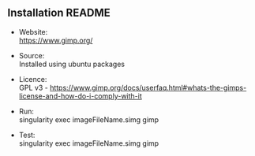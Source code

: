 ## Installation README

* Website:  
            https://www.gimp.org/
* Source:   
            Installed using ubuntu packages
* Licence:  
            GPL v3 - https://www.gimp.org/docs/userfaq.html#whats-the-gimps-license-and-how-do-i-comply-with-it
* Run:      
            singularity exec imageFileName.simg gimp

* Test:     
            singularity exec imageFileName.simg gimp
